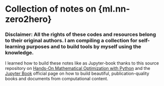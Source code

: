 # Collection of notes on {ml.nn-zero2hero}

### Disclaimer: All the rights of these codes and resources belong to their original authors. I am compiling a collection for self-learning purposes and to build tools by myself using the knowledge.

I learned how to build these notes like as Jupyter-book thanks to this source repository on [Hands-On Mathematical Optimization with Python](https://github.com/mobook/MO-book) and the [Jupyter Book](https://jupyterbook.org/en/stable/start/build.html) official page on how to build beautiful, publication-quality books and documents from computational content.